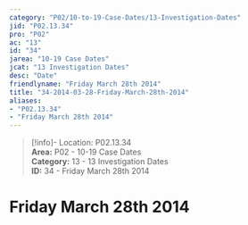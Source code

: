 ```yaml
---  
category: "P02/10-to-19-Case-Dates/13-Investigation-Dates"  
jid: "P02.13.34"  
pro: "P02"  
ac: "13"  
id: "34"  
jarea: "10-19 Case Dates"  
jcat: "13 Investigation Dates"  
desc: "Date"  
friendlyname: "Friday March 28th 2014"  
title: "34-2014-03-28-Friday-March-28th-2014"  
aliases:   
- "P02.13.34"  
- "Friday March 28th 2014"  
---  
```

>[!info]- Location: P02.13.34  
>**Area:** P02 - 10-19 Case Dates  
>**Category:** 13 - 13 Investigation Dates  
>**ID:** 34 - Friday March 28th 2014  
  
# Friday March 28th 2014  
